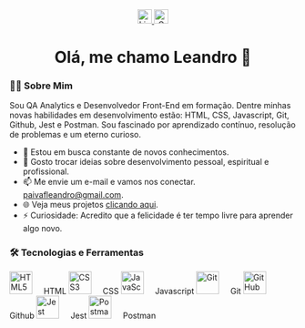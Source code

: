 <!---<div align="right">
  <img src="" height="150" alt="Logo" />
</div>--->

<div align="center">
  <a href="https://www.linkedin.com/in/leandro-paiva-749776232/">
    <img src="https://img.shields.io/static/v1?message=LinkedIn&logo=linkedin&label=&color=0077B5&logoColor=white&labelColor=&style=for-the-badge" height="25" alt="LinkedIn" />
  </a>
<!--   <a href="https://www.youtube.com/@l.paivadev">
    <img src="https://img.shields.io/static/v1?message=YouTube&logo=youtube&label=&color=FF0000&logoColor=white&labelColor=&style=for-the-badge" height="25" alt="YouTube" />
  </a> -->
  <a href="mailto:paivafleandro@gmail.com">
    <img src="https://img.shields.io/static/v1?message=Gmail&logo=gmail&label=&color=D14836&logoColor=white&labelColor=&style=for-the-badge" height="25" alt="Gmail" />
  </a>
</div>

<h1 align="center">Olá, me chamo Leandro 👋</h1>

<h3 align="left">👨‍💻 Sobre Mim</h3>

<p align="left">Sou QA Analytics e Desenvolvedor Front-End em formação. Dentre minhas novas habilidades em desenvolvimento estão: HTML, CSS, Javascript, Git, Github, Jest e Postman. Sou fascinado por aprendizado contínuo, resolução de problemas e um eterno curioso.</p>

<ul align="left">
  <li>🚀 Estou em busca constante de novos conhecimentos.</li>
  <li>💬 Gosto trocar ideias sobre desenvolvimento pessoal, espiritual e profissional.</li>
  <li>📫 Me envie um e-mail e vamos nos conectar. <a href="mailto:paivafleandro@gmail.com">paivafleandro@gmail.com</a>.</li>
  <li>🌐 Veja meus projetos <a href="https://lpaivaf.github.io/">clicando aqui</a>.</li>
  <li>⚡ Curiosidade: Acredito que a felicidade é ter tempo livre para aprender algo novo.</li>
</ul>

<h3 align="left">🛠 Tecnologias e Ferramentas</h3>

<div align="left">
  <span>
    <img src="https://cdn.jsdelivr.net/gh/devicons/devicon/icons/html5/html5-original.svg" height="40" alt="HTML5" />
    <span style="display:inline-block; width:12px;"></span>
    <span>HTML</span>
  </span>
  <span>
    <img src="https://cdn.jsdelivr.net/gh/devicons/devicon/icons/css3/css3-original.svg" height="40" alt="CSS3" />
    <span style="display:inline-block; width:12px;"></span>
    <span>CSS</span>
  </span>
  <span>
    <img src="https://cdn.jsdelivr.net/gh/devicons/devicon/icons/javascript/javascript-original.svg" height="40" alt="JavaScript" />
    <span style="display:inline-block; width:12px;"></span>
    <span>Javascript</span>
  </span>
  <span>
    <img src="https://cdn.jsdelivr.net/gh/devicons/devicon/icons/git/git-original.svg" height="40" alt="Git" />
    <span style="display:inline-block; width:12px;"></span>
    <span>Git</span>
  </span>
  <span>
    <img src="https://cdn.jsdelivr.net/gh/devicons/devicon/icons/github/github-original.svg" height="40" alt="GitHub" />
    <span style="display:inline-block; width:12px;"></span>
    <span>Github</span>
  </span>
  <span>
    <img src="https://cdn.jsdelivr.net/gh/devicons/devicon/icons/jest/jest-plain.svg" height="40" alt="Jest" />
    <span style="display:inline-block; width:12px;"></span>
    <span>Jest</span>
  </span>
  <span>
    <img src="https://cdn.jsdelivr.net/gh/devicons/devicon/icons/postman/postman-original.svg" height="40" alt="Postman" />
    <span style="display:inline-block; width:12px;"></span>
    <span>Postman</span>
  </span>
</div>


<!---
lpaivaf/lpaivaf is a ✨ special ✨ repository because its `README.md` (this file) appears on your GitHub profile.
You can click the Preview link to take a look at your changes.
--->

